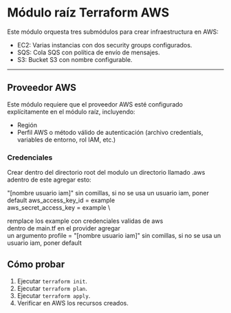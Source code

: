 
# Módulo raíz Terraform AWS

Este módulo orquesta tres submódulos para crear infraestructura en AWS:

- EC2: Varias instancias con dos security groups configurados.
- SQS: Cola SQS con política de envío de mensajes.
- S3: Bucket S3 con nombre configurable.

---

## Proveedor AWS

Este módulo requiere que el proveedor AWS esté configurado explícitamente en el módulo raíz, incluyendo:

- Región
- Perfil AWS o método válido de autenticación (archivo credentials, variables de entorno, rol IAM, etc.)

### Credenciales

Crear dentro del directorio root del modulo un directorio llamado .aws
adentro de este agregar esto: 

"[nombre usuario iam]" sin comillas, si no se usa un usuario iam, poner default
aws_access_key_id = example \
aws_secret_access_key = example \

remplace los example con  credenciales validas de aws 
\
dentro de main.tf en el provider agregar \
un argumento profile = "[nombre usuario iam]" sin comillas, si no se usa un usuario iam, poner default



## Cómo probar

1. Ejecutar `terraform init`.
2. Ejecutar `terraform plan`.
3. Ejecutar `terraform apply`.
4. Verificar en AWS los recursos creados.
